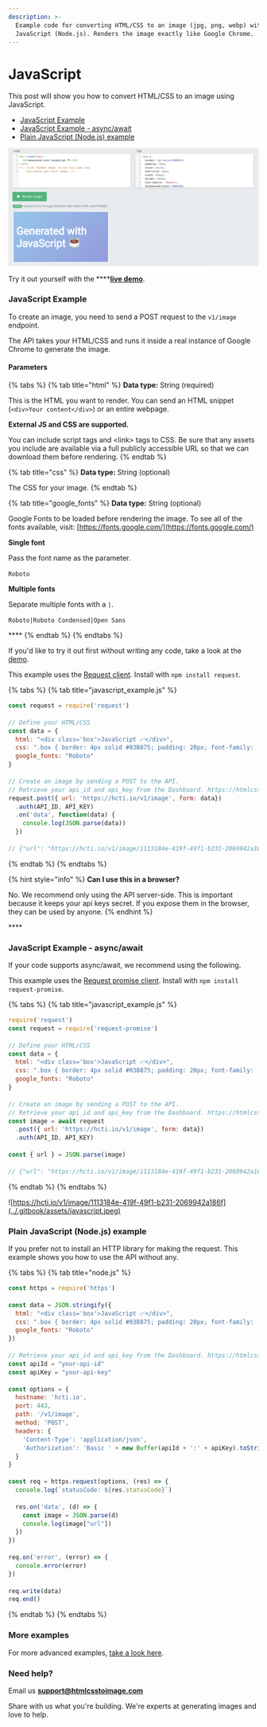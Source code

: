 ```yaml
---
description: >-
  Example code for converting HTML/CSS to an image (jpg, png, webp) with
  JavaScript (Node.js). Renders the image exactly like Google Chrome.
---
```


# JavaScript

This post will show you how to convert HTML/CSS to an image using JavaScript.

* [JavaScript Example](javascript.md#javascript-example)
* [JavaScript Example - async/await](javascript.md#javascript-example-async-await)
* [Plain JavaScript \(Node.js\) example](javascript.md#plain-javascript-nodejs-example)

![Converting HTML/CSS to an Image with JavaScript](../.gitbook/assets/image%20%283%29.png)

Try it out yourself with the ****[**live demo**](https://htmlcsstoimage.com/#demo).

### JavaScript Example

To create an image, you need to send a POST request to the  `v1/image` endpoint. 

The API takes your HTML/CSS and runs it inside a real instance of Google Chrome to generate the image.

#### Parameters

{% tabs %}
{% tab title="html" %}
**Data type:** String \(required\)

This is the HTML you want to render. You can send an HTML snippet \(`<div>Your content</div>`\) or an entire webpage.

**External JS and CSS are supported.** 

You can include script tags and &lt;link&gt; tags to CSS. Be sure that any assets you include are available via a full publicly accessible URL so that we can download them before rendering.
{% endtab %}

{% tab title="css" %}
**Data type:** String \(optional\)

The CSS for your image.
{% endtab %}

{% tab title="google\_fonts" %}
**Data type:** String \(optional\)

Google Fonts to be loaded before rendering the image. To see all of the fonts available, visit: [https://fonts.google.com/](https://fonts.google.com/)

**Single font**

Pass the font name as the parameter.

`Roboto`

**Multiple fonts**

Separate multiple fonts with a `|`.

`Roboto|Roboto Condensed|Open Sans`

\*\*\*\*
{% endtab %}
{% endtabs %}

If you'd like to try it out first without writing any code, take a look at the [demo](https://htmlcsstoimage.com/#demo).

This example uses the [Request client](https://github.com/request/request-promise). Install with `npm install request`.

{% tabs %}
{% tab title="javascript\_example.js" %}
```javascript
const request = require('request')

// Define your HTML/CSS
const data = {
  html: "<div class='box'>JavaScript ✅</div>",
  css: ".box { border: 4px solid #03B875; padding: 20px; font-family: 'Roboto'; }",
  google_fonts: "Roboto"
}

// Create an image by sending a POST to the API.
// Retrieve your api_id and api_key from the Dashboard. https://htmlcsstoimage.com/dashboard
request.post({ url: 'https://hcti.io/v1/image', form: data})
  .auth(API_ID, API_KEY)
  .on('data', function(data) {
    console.log(JSON.parse(data))
  })

// {"url": "https://hcti.io/v1/image/1113184e-419f-49f1-b231-2069942a186f"}
```
{% endtab %}
{% endtabs %}



{% hint style="info" %}
**Can I use this in a browser?**

No. We recommend only using the API server-side. This is important because it keeps your api keys secret. If you expose them in the browser, they can be used by anyone.
{% endhint %}

\*\*\*\*

### JavaScript Example - async/await

If your code supports async/await, we recommend using the following.

This example uses the [Request promise client](https://github.com/request/request-promise). Install with `npm install request-promise`.

{% tabs %}
{% tab title="javascript\_example.js" %}
```javascript
require('request')
const request = require('request-promise')

// Define your HTML/CSS
const data = {
  html: "<div class='box'>JavaScript ✅</div>",
  css: ".box { border: 4px solid #03B875; padding: 20px; font-family: 'Roboto'; }",
  google_fonts: "Roboto"
}

// Create an image by sending a POST to the API.
// Retrieve your api_id and api_key from the Dashboard. https://htmlcsstoimage.com/dashboard
const image = await request
  .post({ url: 'https://hcti.io/v1/image', form: data})
  .auth(API_ID, API_KEY)

const { url } = JSON.parse(image)

// {"url": "https://hcti.io/v1/image/1113184e-419f-49f1-b231-2069942a186f"}
```
{% endtab %}
{% endtabs %}

![https://hcti.io/v1/image/1113184e-419f-49f1-b231-2069942a186f](../.gitbook/assets/javascript.jpeg)

### Plain JavaScript \(Node.js\) example

If you prefer not to install an HTTP library for making the request. This example shows you how to use the API without any.

{% tabs %}
{% tab title="node.js" %}
```javascript
const https = require('https')

const data = JSON.stringify({
  html: "<div class='box'>JavaScript ✅</div>",
  css: ".box { border: 4px solid #03B875; padding: 20px; font-family: 'Roboto'; }",
  google_fonts: "Roboto"
})

// Retrieve your api_id and api_key from the Dashboard. https://htmlcsstoimage.com/dashboard
const apiId = "your-api-id"
const apiKey = "your-api-key"

const options = {
  hostname: 'hcti.io',
  port: 443,
  path: '/v1/image',
  method: 'POST',
  headers: {
    'Content-Type': 'application/json',
    'Authorization': 'Basic ' + new Buffer(apiId + ':' + apiKey).toString('base64')
  }
}

const req = https.request(options, (res) => {
  console.log(`statusCode: ${res.statusCode}`)

  res.on('data', (d) => {
    const image = JSON.parse(d)
    console.log(image["url"])
  })
})

req.on('error', (error) => {
  console.error(error)
})

req.write(data)
req.end()
```
{% endtab %}
{% endtabs %}

### More examples

For more advanced examples, [take a look here](../#examples).

### Need help? 

Email us **support@htmlcsstoimage.com** 

Share with us what you're building. We're experts at generating images and love to help.

